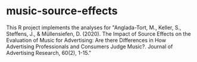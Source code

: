 # music-source-effects
This R project implements the analyses for "Anglada-Tort, M., Keller, S., Steffens, J., & Müllensiefen, D. (2020). The Impact of Source Effects on the Evaluation of Music for Advertising: Are there Differences in How Advertising Professionals and Consumers Judge Music?. Journal of Advertising Research, 60(2), 1-15."

